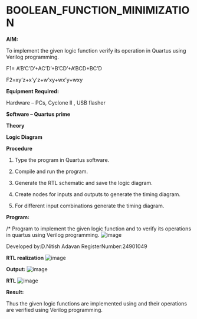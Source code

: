 # BOOLEAN_FUNCTION_MINIMIZATION

**AIM:**

To implement the given logic function verify its operation in Quartus using Verilog programming.

F1= A’B’C’D’+AC’D’+B’CD’+A’BCD+BC’D 

F2=xy’z+x’y’z+w’xy+wx’y+wxy

**Equipment Required:**

Hardware – PCs, Cyclone II , USB flasher

**Software – Quartus prime**

**Theory**

**Logic Diagram**

**Procedure**

1.	Type the program in Quartus software.

2.	Compile and run the program.

3.	Generate the RTL schematic and save the logic diagram.

4.	Create nodes for inputs and outputs to generate the timing diagram.

5.	For different input combinations generate the timing diagram.


**Program:**

/* Program to implement the given logic function and to verify its operations in quartus using Verilog programming. 
![image](https://github.com/user-attachments/assets/d6293a2b-8b36-4590-8e6d-4281ae2e33bf)


Developed by:D.Nitish Adavan
RegisterNumber:24901049


**RTL realization**
![image](https://github.com/user-attachments/assets/cd46dd81-9a83-4a95-94f1-f2cd7e04a618)



**Output:**
![image](https://github.com/user-attachments/assets/c6081c2a-33ae-4e8a-9229-41e99e9a083e)


**RTL**
![image](https://github.com/user-attachments/assets/544faabc-65fa-4e92-b401-cbbb1fbefcc3)




**Result:**

Thus the given logic functions are implemented using and their operations are verified using Verilog programming.

